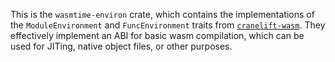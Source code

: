 This is the `wasmtime-environ` crate, which contains the implementations
of the `ModuleEnvironment` and `FuncEnvironment` traits from
[`cranelift-wasm`](https://crates.io/crates/cranelift-wasm). They effectively
implement an ABI for basic wasm compilation, which can be used for JITing,
native object files, or other purposes.
